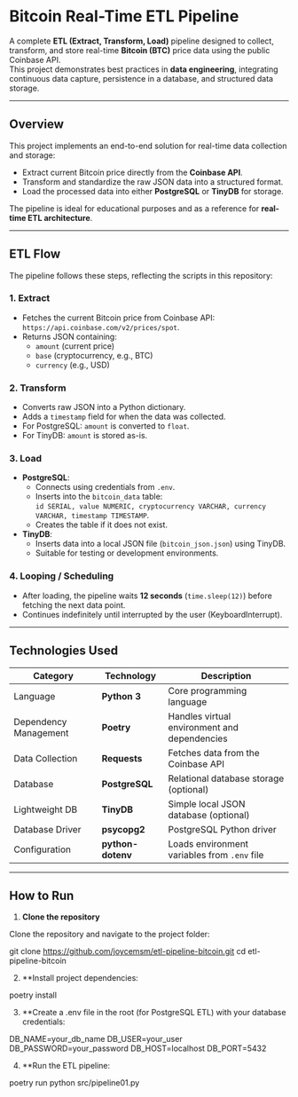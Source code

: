 # Bitcoin Real-Time ETL Pipeline

A complete **ETL (Extract, Transform, Load)** pipeline designed to collect, transform, and store real-time **Bitcoin (BTC)** price data using the public Coinbase API.  
This project demonstrates best practices in **data engineering**, integrating continuous data capture, persistence in a database, and structured data storage.

---

## Overview

This project implements an end-to-end solution for real-time data collection and storage:

- Extract current Bitcoin price directly from the **Coinbase API**.  
- Transform and standardize the raw JSON data into a structured format.  
- Load the processed data into either **PostgreSQL** or **TinyDB** for storage.  

The pipeline is ideal for educational purposes and as a reference for **real-time ETL architecture**.

---

## ETL Flow

The pipeline follows these steps, reflecting the scripts in this repository:

### 1. Extract
- Fetches the current Bitcoin price from Coinbase API: `https://api.coinbase.com/v2/prices/spot`.  
- Returns JSON containing:
  - `amount` (current price)  
  - `base` (cryptocurrency, e.g., BTC)  
  - `currency` (e.g., USD)  

### 2. Transform
- Converts raw JSON into a Python dictionary.  
- Adds a `timestamp` field for when the data was collected.  
- For PostgreSQL: `amount` is converted to `float`.  
- For TinyDB: `amount` is stored as-is.  

### 3. Load
- **PostgreSQL**:
  - Connects using credentials from `.env`.  
  - Inserts into the `bitcoin_data` table:  
    `id SERIAL, value NUMERIC, cryptocurrency VARCHAR, currency VARCHAR, timestamp TIMESTAMP`.  
  - Creates the table if it does not exist.  
- **TinyDB**:
  - Inserts data into a local JSON file (`bitcoin_json.json`) using TinyDB.  
  - Suitable for testing or development environments.  

### 4. Looping / Scheduling
- After loading, the pipeline waits **12 seconds** (`time.sleep(12)`) before fetching the next data point.  
- Continues indefinitely until interrupted by the user (KeyboardInterrupt).

---

## Technologies Used

| Category         | Technology          | Description                                     |
|-----------------|-------------------|-----------------------------------------------|
| Language        | **Python 3**       | Core programming language                     |
| Dependency Management | **Poetry**     | Handles virtual environment and dependencies |
| Data Collection | **Requests**       | Fetches data from the Coinbase API           |
| Database        | **PostgreSQL**     | Relational database storage (optional)       |
| Lightweight DB  | **TinyDB**         | Simple local JSON database (optional)        |
| Database Driver | **psycopg2**       | PostgreSQL Python driver                      |
| Configuration   | **python-dotenv**  | Loads environment variables from `.env` file |

---

## How to Run

1. **Clone the repository**
   
Clone the repository and navigate to the project folder:

git clone https://github.com/joycemsm/etl-pipeline-bitcoin.git
cd etl-pipeline-bitcoin 

2. **Install project dependencies:


poetry install

3. **Create a .env file in the root (for PostgreSQL ETL) with your database credentials:

DB_NAME=your_db_name
DB_USER=your_user
DB_PASSWORD=your_password
DB_HOST=localhost
DB_PORT=5432

4. **Run the ETL pipeline:

poetry run python src/pipeline01.py


